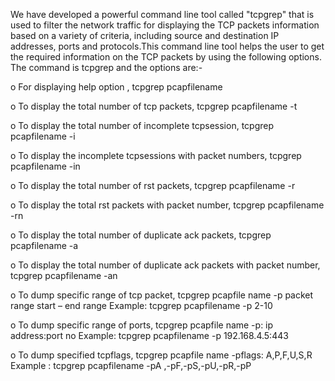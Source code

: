 We have developed a powerful command line tool called "tcpgrep" that is used to filter the network traffic for displaying the TCP packets information based on a variety of criteria, including source and destination IP addresses, ports and protocols.This command line tool helps the user to get the required information on the TCP packets by using the following options. The command is tcpgrep and the options are:- 

o  For displaying help option , 
tcpgrep pcapfilename

o  To display the total number of tcp packets,
tcpgrep pcapfilename -t

o  To display the total number of incomplete tcpsession, 
tcpgrep pcapfilename -i

o  To display the incomplete tcpsessions with packet numbers, 
tcpgrep pcapfilename -in

o  To display the total number of rst packets,
tcpgrep pcapfilename -r

o  To display the total rst packets with packet number, 
tcpgrep pcapfilename -rn

o  To display the total number of duplicate ack packets, 
tcpgrep pcapfilename -a

o  To display the total number of duplicate ack packets with packet number,
tcpgrep pcapfilename -an

o  To dump specific range of tcp packet, tcpgrep pcapfile name -p packet range start – end range 
Example: tcpgrep pcapfilename -p 2-10

o  To dump specific range of ports, tcpgrep pcapfile name -p: ip address:port no
Example: tcpgrep pcapfilename -p 192.168.4.5:443

o  To dump specified tcpflags, tcpgrep pcapfile name -pflags: A,P,F,U,S,R 
Example : tcpgrep pcapfilename -pA ,-pF,-pS,-pU,-pR,-pP
